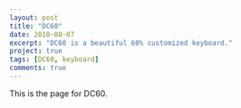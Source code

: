 ```yaml
---
layout: post
title: "DC60"
date: 2018-08-07
excerpt: "DC60 is a beautiful 60% customized keyboard."
project: true
tags: [DC60, keyboard]
comments: true
---
```


This is the page for DC60.
